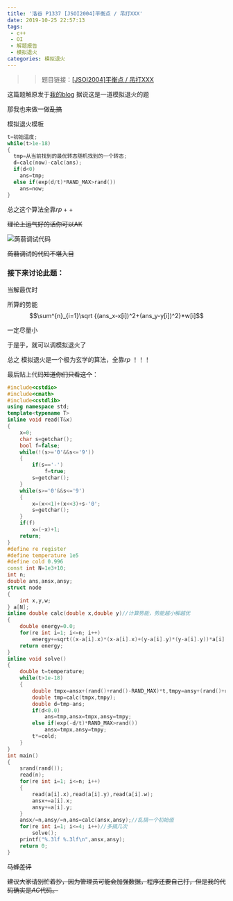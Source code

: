 ```yaml
---
title: '洛谷 P1337 [JSOI2004]平衡点 / 吊打XXX'
date: 2019-10-25 22:57:13
tags:
 - c++
 - OI
 - 解题报告
 - 模拟退火
categories: 模拟退火
---
```


>> 题目链接：[[JSOI2004]平衡点 / 吊打XXX](https://www.luogu.org/problem/P1337)

这篇题解原发于[我的blog]()
据说这是一道模拟退火的题

那我也来做一做~~乱搞~~

模拟退火模板
```cpp
t=初始温度;
while(t>1e-18)
{
  tmp=从当前找到的最优转态随机找到的一个转态;
  d=calc(now)-calc(ans);
  if(d<0)
    ans=tmp;
  else if(exp(d/t)*RAND_MAX>rand())
    ans=now;
}
```
总之这个算法全靠$rp++$

~~理论上运气好的话你可以AK~~

![蒟蒻调试代码](https://cdn.luogu.com.cn/upload/image_hosting/4a42etnm.png)

~~蒟蒻调试的代码不堪入目~~

### 接下来讨论此题：

当解最优时

所算的势能
$$\sum^{n}_{i=1}\sqrt {(ans_x-x[i])^2+(ans_y-y[i])^2}*w[i]$$

一定尽量小

于是乎，就可以调模拟退火了

总之
模拟退火是一个极为玄学的算法，全靠$rp$    ！！！

最后贴上代码~~知道你们只看这个~~：
```cpp
#include<cstdio>
#include<cmath>
#include<cstdlib>
using namespace std;
template<typename T>
inline void read(T&x)
{
	x=0;
	char s=getchar();
	bool f=false;
	while(!(s>='0'&&s<='9'))
	{
		if(s=='-')
			f=true;
		s=getchar();
	}
	while(s>='0'&&s<='9')
	{
		x=(x<<1)+(x<<3)+s-'0';
		s=getchar();
	}
	if(f)
		x=(~x)+1;
	return;
}
#define re register
#define temperature 1e5
#define cold 0.996 
const int N=1e3+10;
int n;
double ans,ansx,ansy;
struct node
{
	int x,y,w;
} a[N];
inline double calc(double x,double y)//计算势能，势能越小解越优
{
	double energy=0.0;
	for(re int i=1; i<=n; i++)
		energy+=sqrt((x-a[i].x)*(x-a[i].x)+(y-a[i].y)*(y-a[i].y))*a[i].w;
	return energy;
}
inline void solve()
{
	double t=temperature;
	while(t>1e-18)
	{
		double tmpx=ansx+(rand()+rand()-RAND_MAX)*t,tmpy=ansy+(rand()+rand()-RAND_MAX)*t;
		double tmp=calc(tmpx,tmpy);
		double d=tmp-ans;
		if(d<0.0)
			ans=tmp,ansx=tmpx,ansy=tmpy;
		else if(exp(-d/t)*RAND_MAX>rand())
			ansx=tmpx,ansy=tmpy;
		t*=cold;
	}
}
int main()
{
	srand(rand());
	read(n);
	for(re int i=1; i<=n; i++)
	{
		read(a[i].x),read(a[i].y),read(a[i].w);
		ansx+=a[i].x;
		ansy+=a[i].y;
	}
	ansx/=n,ansy/=n,ans=calc(ansx,ansy);//乱搞一个初始值
	for(re int i=1; i<=4; i++)//多搞几次
		solve();
	printf("%.3lf %.3lf\n",ansx,ansy);
	return 0;
}
```
~~马蜂差评~~

~~建议大家请别忙着抄，因为管理员可能会加强数据，程序还要自己打，但是我的代码确实是$AC$代码。~~